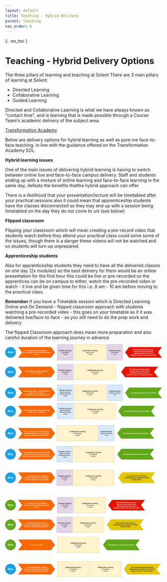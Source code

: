 ```yaml
---
layout: default
title: Teaching - Hybrid Delivery
parent: Teaching
nav_order: 6
---
```


{: .no_toc }

# Teaching - Hybrid Delivery Options

The three pillars of learning and teaching at Solent
There are 3 main pillars of learning at Solent:

* Directed Learning
* Collaborative Learning 
* Guided Learning

Directed and Collaborative Learning is what we have always known as "contact time", and is learning that is made possible through a Course Team's academic delivery of the subject area.

[Transformation Academy](https://learn.solent.ac.uk/course/view.php?id=37138#)

Below are delivery options for hybrid learning as well as pure me face-to-face teaching. in line with the guidance offered on the Transformation Academy SOL.

**Hybrid learning issues**

One of the main issues of delivering hybrid learning is having to switch between online live and face-to-face campus delivery. Staff and students ending up with a mixture of online learning and face-to-face learning in the same day, defeats the benefits thatthe hybrid approach can offer.

There is a likelihood that your presentation/lecture will be timetabled after your practical sessions also it could mean that apprenticeship students have the classes disconnected so they may end up with a session being timetabled on the day they do not come to uni (see below)

**Flipped classroom**

Flipping your classroom which will mean creating a pre-record video that students watch before they attend your practical class could solve some of the issues, though there is a danger these videos will not be watched and so students will turn up unprepared.

**Apprenticeship students**

Also for apprenticeship students they need to have all the delivered classes on one day (2x modules) so the best delivery for them would be an online presentation for the first hour this could be live or pre-recorded so the apprentices can be on campus to either, watch the pre-recorded video or watch - it live  and be given time for this i.e. 9 am - 10 am before moving to the practical class.

**Remember** if you have a Timetable session which is Directed Learning Online and On Demand - flipped classroom approach with students watching a pre-recorded video - this goes on your timetable as if it was delivered live/face-to-face - as you still need to do the prep work and delivery

The flipped Classroom approach does mean more preparation and also careful duration of the learning journey in advance


![](ACS_slides/comp_delivery_options_v2.png)

